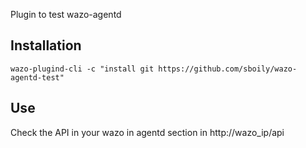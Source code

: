 Plugin to test wazo-agentd

Installation
------------

    wazo-plugind-cli -c "install git https://github.com/sboily/wazo-agentd-test"

Use
---

Check the API in your wazo in agentd section in http://wazo_ip/api

